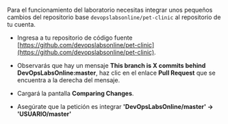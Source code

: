Para el funcionamiento del laboratorio necesitas integrar unos pequeños cambios del repositorio base `devopslabsonline/pet-clinic` al repositorio de tu cuenta. 

* Ingresa a tu repositorio de código fuente [https://github.com/devopslabsonline/pet-clinic](https://github.com/devopslabsonline/pet-clinic).

* Observarás que hay un mensaje **This branch is X commits behind DevOpsLabsOnline:master**, haz clic en el enlace **Pull Request** que se encuentra a la derecha del mensaje.

* Cargará la pantalla **Comparing Changes**.

* Asegúrate que la petición es integrar **'DevOpsLabsOnline/master' -> 'USUARIO/master'**